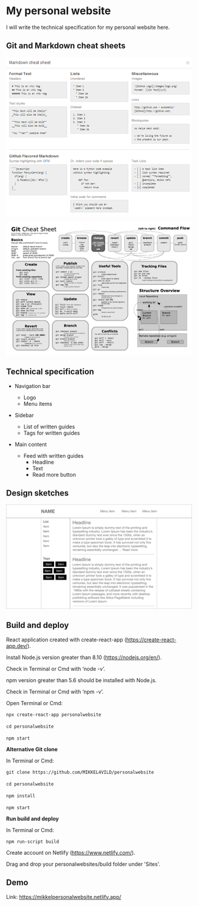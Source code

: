 # My personal website

I will write the technical specification for my personal website here.

## Git and Markdown cheat sheets

![Markdown cheat sheet](/assets/mdcheatsheet.png)

![Git cheat sheet](/assets/gitcheatsheet.png)

## Technical specification

- Navigation bar
    - Logo
    - Menu items

- Sidebar
    - List of written guides
    - Tags for written guides

- Main content
    - Feed with written guides
        - Headline
        - Text
        - Read more button

## Design sketches

![Wireframe](/assets/wireframe.png)

## Build and deploy

React application created with create-react-app (https://create-react-app.dev/).

Install Node.js version greater than 8.10 (https://nodejs.org/en/).

Check in Terminal or Cmd with ‘node -v’.

npm version greater than 5.6 should be installed with Node.js.

Check in Terminal or Cmd with ‘npm -v’.

Open Terminal or Cmd:

```
npx create-react-app personalwebsite

cd personalwebsite

npm start
```

**Alternative Git clone**

In Terminal or Cmd:

```
git clone https://github.com/MIKKEL4VILD/personalwebsite

cd personalwebsite

npm install

npm start
```

**Run build and deploy**

In Terminal or Cmd:

```
npm run-script build 
````

Create account on Netlify (https://www.netlify.com/).

Drag and drop your personalwebsites/build folder under 'Sites'.

## Demo

Link: https://mikkelpersonalwebsite.netlify.app/